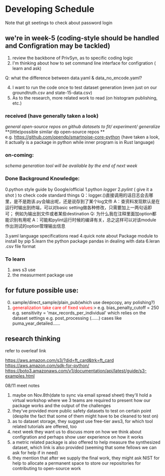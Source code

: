 # Developing Schedule
Note that git seetings to check about password login
## we're in week-5 (coding-style should be handled and Configration may be tackled)
1. review the backbone of PrivSyn, as to specific coding logic
2. I'm thinking about how to set command line interface for configration  ( learn and ask) 

Q: what the difference between data.yaml & data_no_encode.yaml?

4. I want to run the code once to test dataset generation (even just on our groundtruth.csv and state-15-data.csv) 
5. As to the research, more related work to read (on histogram publishing, etc.) 


### received (have generally taken a look)
*general open-source repos on github*
*datasets to fit/ experiment/ generalize*
**(little)possible similar dp open-source repos **  
   e.g. https://github.com/opendp/smartnoise-core-python (have taken a look, it actually is a package in python while inner program is in Rust language)
### on-coming:
*schema generation tool will be available by the end of next week*


### Done Background Knowledge:
0.python style guide by Google/official
1.python *logger*
2.*pylint* ( give it a shot ) to check code standard things 
Q：logger.()直接调用的话日志会去哪里，是不是跑该.py会输出呢，还是说存到了某个log文件
A：查资料发现默认是在运行时输出到终端，可以对basic setting做各种修改，只需要加上一两句话即可；
例如为输出到文件或者某些destination
Q:  为什么我在注释里面加option都能识别有用呢
A：可能和pylint运行时候的编译有关，总之这样可以对该module作出测试的option管理输出信息

3.yaml language specifications read
4.quick note about Package module to install by pip
5.learn the python package pandas in dealing with data
6.leran .csv file format


### To learn
1. aws s3 use
2. the measurment package use
   
## for future possible use: 
0. sample/direct_sample/plain_pub(which use deepcopy, any polishing?)
1. <font color=red>generalization take care of fixed values:</font>>
   e.g.
    bias_penalty_cutoff = 250
   e.g.
    sensitivity = 'max_records_per_individual' which relies on the dataset settings
   e.g.
    post_processing (......)
    cases like puma_year_detailed......
## research thinking
refer to overleaf link




https://aws.amazon.com/s3/?did=ft_card&trk=ft_card
https://aws.amazon.com/sdk-for-python/
https://boto3.amazonaws.com/v1/documentation/api/latest/guide/s3-examples.html

08/11 meet notes
1. maybe on Nov.8th(date to sync via email spread sheet) they'll hold a virtual workshop where we 3 teams are required to present how our package works and the output of the challenges
2. they've provided more public safety datasets to test on certain point (despite the fact that some of them might have to be cleaned to test on)
3. as to dataset storage, they suggest use free-tier aws3, for which tool related tutorials are offered, too
4. next week they want us to discuss more on how we think about configration and perhaps show user experience on how it works
5. a metric related package is also offered to help measure the synthesized dataset, which link is also provided (seeming that some fellows we can ask for help if in need)
6. they mention that after we supply the final work, they might ask NIST for help to allocate a permanent space to store our repositories for contributing to open-source work